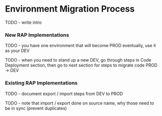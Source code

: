 # Environment Migration Process

TODO - write intro

### New RAP Implementations

TODO - you have one environment that will become PROD eventually, use it as your DEV

TODO - when you need to stand up a new DEV, go through steps in Code Deployment section, then go to next section for steps to migrate code PROD -&gt; DEV

### Existing RAP Implementations

TODO - document export / import steps from DEV to PROD

TODO - note that import / export done on source name, why those need to be in sync \(prevent duplicates\)

